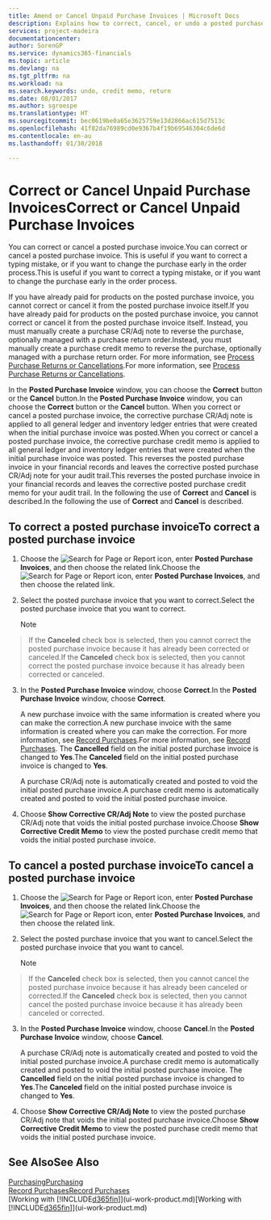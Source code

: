 ```yaml
---
title: Amend or Cancel Unpaid Purchase Invoices | Microsoft Docs
description: Explains how to correct, cancel, or undo a posted purchase invoice and automatically create a purchase CR/Adj Note.
services: project-madeira
documentationcenter: 
author: SorenGP
ms.service: dynamics365-financials
ms.topic: article
ms.devlang: na
ms.tgt_pltfrm: na
ms.workload: na
ms.search.keywords: undo, credit memo, return
ms.date: 08/01/2017
ms.author: sgroespe
ms.translationtype: HT
ms.sourcegitcommit: bec0619be0a65e3625759e13d2866ac615d7513c
ms.openlocfilehash: 41f82da76989cd0e9367b4f19b69546304c6de6d
ms.contentlocale: en-au
ms.lasthandoff: 01/30/2018

---
```

# <a name="correct-or-cancel-unpaid-purchase-invoices"></a><span data-ttu-id="6a56f-103">Correct or Cancel Unpaid Purchase Invoices</span><span class="sxs-lookup"><span data-stu-id="6a56f-103">Correct or Cancel Unpaid Purchase Invoices</span></span>
<span data-ttu-id="6a56f-104">You can correct or cancel a posted purchase invoice.</span><span class="sxs-lookup"><span data-stu-id="6a56f-104">You can correct or cancel a posted purchase invoice.</span></span> <span data-ttu-id="6a56f-105">This is useful if you want to correct a typing mistake, or if you want to change the purchase early in the order process.</span><span class="sxs-lookup"><span data-stu-id="6a56f-105">This is useful if you want to correct a typing mistake, or if you want to change the purchase early in the order process.</span></span>

<span data-ttu-id="6a56f-106">If you have already paid for products on the posted purchase invoice, you cannot correct or cancel it from the posted purchase invoice itself.</span><span class="sxs-lookup"><span data-stu-id="6a56f-106">If you have already paid for products on the posted purchase invoice, you cannot correct or cancel it from the posted purchase invoice itself.</span></span> <span data-ttu-id="6a56f-107">Instead, you must manually create a purchase CR/Adj note to reverse the purchase, optionally managed with a purchase return order.</span><span class="sxs-lookup"><span data-stu-id="6a56f-107">Instead, you must manually create a purchase credit memo to reverse the purchase, optionally managed with a purchase return order.</span></span> <span data-ttu-id="6a56f-108">For more information, see [Process Purchase Returns or Cancellations](purchasing-how-process-purchase-returns-cancellations.md).</span><span class="sxs-lookup"><span data-stu-id="6a56f-108">For more information, see [Process Purchase Returns or Cancellations](purchasing-how-process-purchase-returns-cancellations.md).</span></span>

<span data-ttu-id="6a56f-109">In the **Posted Purchase Invoice** window, you can choose the **Correct** button or the **Cancel** button.</span><span class="sxs-lookup"><span data-stu-id="6a56f-109">In the **Posted Purchase Invoice** window, you can choose the **Correct** button or the **Cancel** button.</span></span> <span data-ttu-id="6a56f-110">When you correct or cancel a posted purchase invoice, the corrective purchase CR/Adj note is applied to all general ledger and inventory ledger entries that were created when the initial purchase invoice was posted.</span><span class="sxs-lookup"><span data-stu-id="6a56f-110">When you correct or cancel a posted purchase invoice, the corrective purchase credit memo is applied to all general ledger and inventory ledger entries that were created when the initial purchase invoice was posted.</span></span> <span data-ttu-id="6a56f-111">This reverses the posted purchase invoice in your financial records and leaves the corrective posted purchase CR/Adj note for your audit trail.</span><span class="sxs-lookup"><span data-stu-id="6a56f-111">This reverses the posted purchase invoice in your financial records and leaves the corrective posted purchase credit memo for your audit trail.</span></span> <span data-ttu-id="6a56f-112">In the following the use of **Correct** and **Cancel** is described.</span><span class="sxs-lookup"><span data-stu-id="6a56f-112">In the following the use of **Correct** and **Cancel** is described.</span></span>

## <a name="to-correct-a-posted-purchase-invoice"></a><span data-ttu-id="6a56f-113">To correct a posted purchase invoice</span><span class="sxs-lookup"><span data-stu-id="6a56f-113">To correct a posted purchase invoice</span></span>
1. <span data-ttu-id="6a56f-114">Choose the ![Search for Page or Report](media/ui-search/search_small.png "Search for Page or Report icon") icon, enter **Posted Purchase Invoices**, and then choose the related link.</span><span class="sxs-lookup"><span data-stu-id="6a56f-114">Choose the ![Search for Page or Report](media/ui-search/search_small.png "Search for Page or Report icon") icon, enter **Posted Purchase Invoices**, and then choose the related link.</span></span>  
2. <span data-ttu-id="6a56f-115">Select the posted purchase invoice that you want to correct.</span><span class="sxs-lookup"><span data-stu-id="6a56f-115">Select the posted purchase invoice that you want to correct.</span></span>  

    > [!NOTE]  
>   <span data-ttu-id="6a56f-116">If the **Canceled** check box is selected, then you cannot correct the posted purchase invoice because it has already been corrected or canceled.</span><span class="sxs-lookup"><span data-stu-id="6a56f-116">If the **Canceled** check box is selected, then you cannot correct the posted purchase invoice because it has already been corrected or canceled.</span></span>
3. <span data-ttu-id="6a56f-117">In the **Posted Purchase Invoice** window, choose **Correct**.</span><span class="sxs-lookup"><span data-stu-id="6a56f-117">In the **Posted Purchase Invoice** window, choose **Correct**.</span></span>

    <span data-ttu-id="6a56f-118">A new purchase invoice with the same information is created where you can make the correction.</span><span class="sxs-lookup"><span data-stu-id="6a56f-118">A new purchase invoice with the same information is created where you can make the correction.</span></span> <span data-ttu-id="6a56f-119">For more information, see [Record Purchases](purchasing-how-record-purchases.md).</span><span class="sxs-lookup"><span data-stu-id="6a56f-119">For more information, see [Record Purchases](purchasing-how-record-purchases.md).</span></span> <span data-ttu-id="6a56f-120">The **Cancelled** field on the initial posted purchase invoice is changed to **Yes**.</span><span class="sxs-lookup"><span data-stu-id="6a56f-120">The **Canceled** field on the initial posted purchase invoice is changed to **Yes**.</span></span>

    <span data-ttu-id="6a56f-121">A purchase CR/Adj note is automatically created and posted to void the initial posted purchase invoice.</span><span class="sxs-lookup"><span data-stu-id="6a56f-121">A purchase credit memo is automatically created and posted to void the initial posted purchase invoice.</span></span>
4. <span data-ttu-id="6a56f-122">Choose **Show Corrective CR/Adj Note** to view the posted purchase CR/Adj note that voids the initial posted purchase invoice.</span><span class="sxs-lookup"><span data-stu-id="6a56f-122">Choose **Show Corrective Credit Memo** to view the posted purchase credit memo that voids the initial posted purchase invoice.</span></span>

## <a name="to-cancel-a-posted-purchase-invoice"></a><span data-ttu-id="6a56f-123">To cancel a posted purchase invoice</span><span class="sxs-lookup"><span data-stu-id="6a56f-123">To cancel a posted purchase invoice</span></span>
1. <span data-ttu-id="6a56f-124">Choose the ![Search for Page or Report](media/ui-search/search_small.png "Search for Page or Report icon") icon, enter **Posted Purchase Invoices**, and then choose the related link.</span><span class="sxs-lookup"><span data-stu-id="6a56f-124">Choose the ![Search for Page or Report](media/ui-search/search_small.png "Search for Page or Report icon") icon, enter **Posted Purchase Invoices**, and then choose the related link.</span></span>  
2. <span data-ttu-id="6a56f-125">Select the posted purchase invoice that you want to cancel.</span><span class="sxs-lookup"><span data-stu-id="6a56f-125">Select the posted purchase invoice that you want to cancel.</span></span>

    > [!NOTE]  
>   <span data-ttu-id="6a56f-126">If the **Canceled** check box is selected, then you cannot cancel the posted purchase invoice because it has already been canceled or corrected.</span><span class="sxs-lookup"><span data-stu-id="6a56f-126">If the **Canceled** check box is selected, then you cannot cancel the posted purchase invoice because it has already been canceled or corrected.</span></span>
3. <span data-ttu-id="6a56f-127">In the **Posted Purchase Invoice** window, choose **Cancel**.</span><span class="sxs-lookup"><span data-stu-id="6a56f-127">In the **Posted Purchase Invoice** window, choose **Cancel**.</span></span>

    <span data-ttu-id="6a56f-128">A purchase CR/Adj note is automatically created and posted to void the initial posted purchase invoice.</span><span class="sxs-lookup"><span data-stu-id="6a56f-128">A purchase credit memo is automatically created and posted to void the initial posted purchase invoice.</span></span> <span data-ttu-id="6a56f-129">The **Cancelled** field on the initial posted purchase invoice is changed to **Yes**.</span><span class="sxs-lookup"><span data-stu-id="6a56f-129">The **Canceled** field on the initial posted purchase invoice is changed to **Yes**.</span></span>
4. <span data-ttu-id="6a56f-130">Choose **Show Corrective CR/Adj Note** to view the posted purchase CR/Adj note that voids the initial posted purchase invoice.</span><span class="sxs-lookup"><span data-stu-id="6a56f-130">Choose **Show Corrective Credit Memo** to view the posted purchase credit memo that voids the initial posted purchase invoice.</span></span>

## <a name="see-also"></a><span data-ttu-id="6a56f-131">See Also</span><span class="sxs-lookup"><span data-stu-id="6a56f-131">See Also</span></span>
[<span data-ttu-id="6a56f-132">Purchasing</span><span class="sxs-lookup"><span data-stu-id="6a56f-132">Purchasing</span></span>](purchasing-manage-purchasing.md)  
[<span data-ttu-id="6a56f-133">Record Purchases</span><span class="sxs-lookup"><span data-stu-id="6a56f-133">Record Purchases</span></span>](purchasing-how-record-purchases.md)  
<span data-ttu-id="6a56f-134">[Working with [!INCLUDE[d365fin](includes/d365fin_md.md)]](ui-work-product.md)</span><span class="sxs-lookup"><span data-stu-id="6a56f-134">[Working with [!INCLUDE[d365fin](includes/d365fin_md.md)]](ui-work-product.md)</span></span>

